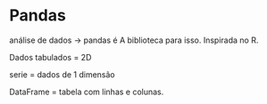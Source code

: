 Pandas
===================

análise de dados -> pandas é A biblioteca para isso. Inspirada no R.

Dados tabulados = 2D

serie = dados de 1 dimensão

DataFrame = tabela com linhas e colunas.
